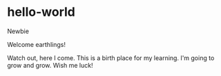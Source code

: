 # hello-world
Newbie

Welcome earthlings!

Watch out, here I come.  This is a birth place for my learning.  I'm going to grow and grow.
Wish me luck!
